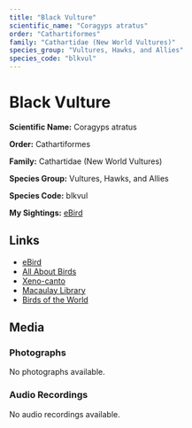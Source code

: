 ```yaml
---
title: "Black Vulture"
scientific_name: "Coragyps atratus"
order: "Cathartiformes"
family: "Cathartidae (New World Vultures)"
species_group: "Vultures, Hawks, and Allies"
species_code: "blkvul"
---
```


# Black Vulture

**Scientific Name:** Coragyps atratus

**Order:** Cathartiformes

**Family:** Cathartidae (New World Vultures)

**Species Group:** Vultures, Hawks, and Allies

**Species Code:** blkvul

**My Sightings:** [eBird](https://ebird.org/lifelist?r=world&time=life&spp=blkvul)

## Links
* [eBird](https://ebird.org/species/blkvul) 
* [All About Birds](https://www.allaboutbirds.org/guide/blkvul) 
* [Xeno-canto](https://www.xeno-canto.org/species/blkvul) 
* [Macaulay Library](https://search.macaulaylibrary.org/catalog?taxonCode=blkvul&sort=rating_rank_desc)
* [Birds of the World](https://birdsoftheworld.org/bow/species/blkvul)

## Media
### Photographs
No photographs available.

### Audio Recordings
No audio recordings available.
